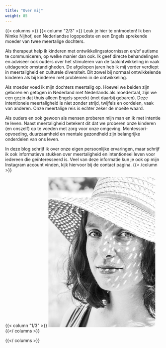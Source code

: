 ```yaml
---
title: "Over mij"
weight: 85
---
```


{{< columns >}}
{{< column "2/3" >}}
Leuk je hier te ontmoeten! Ik ben Nimke Nijhof, een Nederlandse logopediste en een Engels sprekende moeder van twee meertalige dochters.

Als therapeut help ik kinderen met ontwikkelingsstoornissen en/of autisme te communiceren, op welke manier dan ook. Ik geef directe behandelingen en adviseer ook ouders over het stimuleren van de taalontwikkeling in vaak uitdagende omstandigheden. De afgelopen jaren heb ik mij verder verdiept in meertaligheid en culturele diversiteit. Dit zowel bij normaal ontwikkelende kinderen als bij kinderen met problemen in de ontwikkeling.

Als moeder voed ik mijn dochters meertalig op. Hoewel we beiden zijn geboren en getogen in Nederland met Nederlands als moedertaal, zijn we een gezin dat thuis alleen Engels spreekt (met daarbij gebaren). Deze intentionele meertaligheid is niet zonder strijd, twijfels en oordelen, vaak van anderen. Onze meertalige reis is echter zeker de moeite waard.

Als ouders en ook gewoon als mensen proberen mijn man en ik met intentie te leven. Naast meertaligheid betekent dit dat we proberen onze kinderen (en onszelf) op te voeden met zorg voor onze omgeving. Montessori-opvoeding, duurzaamheid en mentale gezondheid zijn belangrijke onderdelen van ons leven.

In deze blog schrijf ik over onze eigen persoonlijke ervaringen, maar schrijf ik ook informatieve stukken over meertaligheid en intentioneel leven voor iedereen die geïnteresseerd is. Veel van deze informatie kun je ook op mijn Instagram account vinden, kijk hiervoor bij de contact pagina.
{{< /column >}}

{{< column "1/3" >}}
!["Zwart wit foto van Nimke Nijhof"](/main_files/nimke_black_white.jpg)
{{</ columns >}}

{{</ columns >}}
